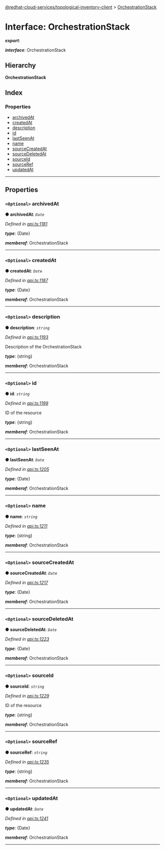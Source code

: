 [@redhat-cloud-services/topological-inventory-client](../README.md) > [OrchestrationStack](../interfaces/orchestrationstack.md)

# Interface: OrchestrationStack

*__export__*: 

*__interface__*: OrchestrationStack

## Hierarchy

**OrchestrationStack**

## Index

### Properties

* [archivedAt](orchestrationstack.md#archivedat)
* [createdAt](orchestrationstack.md#createdat)
* [description](orchestrationstack.md#description)
* [id](orchestrationstack.md#id)
* [lastSeenAt](orchestrationstack.md#lastseenat)
* [name](orchestrationstack.md#name)
* [sourceCreatedAt](orchestrationstack.md#sourcecreatedat)
* [sourceDeletedAt](orchestrationstack.md#sourcedeletedat)
* [sourceId](orchestrationstack.md#sourceid)
* [sourceRef](orchestrationstack.md#sourceref)
* [updatedAt](orchestrationstack.md#updatedat)

---

## Properties

<a id="archivedat"></a>

### `<Optional>` archivedAt

**● archivedAt**: *`Date`*

*Defined in [api.ts:1181](https://github.com/RedHatInsights/javascript-clients/blob/master/packages/topological-inventory/api.ts#L1181)*

*__type__*: {Date}

*__memberof__*: OrchestrationStack

___
<a id="createdat"></a>

### `<Optional>` createdAt

**● createdAt**: *`Date`*

*Defined in [api.ts:1187](https://github.com/RedHatInsights/javascript-clients/blob/master/packages/topological-inventory/api.ts#L1187)*

*__type__*: {Date}

*__memberof__*: OrchestrationStack

___
<a id="description"></a>

### `<Optional>` description

**● description**: *`string`*

*Defined in [api.ts:1193](https://github.com/RedHatInsights/javascript-clients/blob/master/packages/topological-inventory/api.ts#L1193)*

Description of the OrchestrationStack

*__type__*: {string}

*__memberof__*: OrchestrationStack

___
<a id="id"></a>

### `<Optional>` id

**● id**: *`string`*

*Defined in [api.ts:1199](https://github.com/RedHatInsights/javascript-clients/blob/master/packages/topological-inventory/api.ts#L1199)*

ID of the resource

*__type__*: {string}

*__memberof__*: OrchestrationStack

___
<a id="lastseenat"></a>

### `<Optional>` lastSeenAt

**● lastSeenAt**: *`Date`*

*Defined in [api.ts:1205](https://github.com/RedHatInsights/javascript-clients/blob/master/packages/topological-inventory/api.ts#L1205)*

*__type__*: {Date}

*__memberof__*: OrchestrationStack

___
<a id="name"></a>

### `<Optional>` name

**● name**: *`string`*

*Defined in [api.ts:1211](https://github.com/RedHatInsights/javascript-clients/blob/master/packages/topological-inventory/api.ts#L1211)*

*__type__*: {string}

*__memberof__*: OrchestrationStack

___
<a id="sourcecreatedat"></a>

### `<Optional>` sourceCreatedAt

**● sourceCreatedAt**: *`Date`*

*Defined in [api.ts:1217](https://github.com/RedHatInsights/javascript-clients/blob/master/packages/topological-inventory/api.ts#L1217)*

*__type__*: {Date}

*__memberof__*: OrchestrationStack

___
<a id="sourcedeletedat"></a>

### `<Optional>` sourceDeletedAt

**● sourceDeletedAt**: *`Date`*

*Defined in [api.ts:1223](https://github.com/RedHatInsights/javascript-clients/blob/master/packages/topological-inventory/api.ts#L1223)*

*__type__*: {Date}

*__memberof__*: OrchestrationStack

___
<a id="sourceid"></a>

### `<Optional>` sourceId

**● sourceId**: *`string`*

*Defined in [api.ts:1229](https://github.com/RedHatInsights/javascript-clients/blob/master/packages/topological-inventory/api.ts#L1229)*

ID of the resource

*__type__*: {string}

*__memberof__*: OrchestrationStack

___
<a id="sourceref"></a>

### `<Optional>` sourceRef

**● sourceRef**: *`string`*

*Defined in [api.ts:1235](https://github.com/RedHatInsights/javascript-clients/blob/master/packages/topological-inventory/api.ts#L1235)*

*__type__*: {string}

*__memberof__*: OrchestrationStack

___
<a id="updatedat"></a>

### `<Optional>` updatedAt

**● updatedAt**: *`Date`*

*Defined in [api.ts:1241](https://github.com/RedHatInsights/javascript-clients/blob/master/packages/topological-inventory/api.ts#L1241)*

*__type__*: {Date}

*__memberof__*: OrchestrationStack

___

